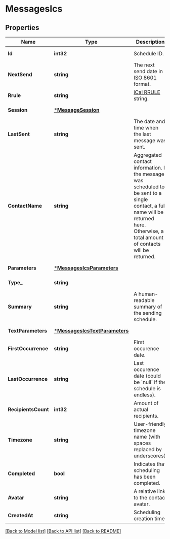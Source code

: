 # MessagesIcs

## Properties
Name | Type | Description | Notes
------------ | ------------- | ------------- | -------------
**Id** | **int32** | Schedule ID. | [default to null]
**NextSend** | **string** | The next send date in [ISO 8601](https://en.wikipedia.org/?title&#x3D;ISO_8601) format.  | [default to null]
**Rrule** | **string** | [iCal RRULE](http://www.kanzaki.com/docs/ical/rrule.html) string.  | [default to null]
**Session** | [***MessageSession**](MessageSession.md) |  | [default to null]
**LastSent** | **string** | The date and time when the last message was sent. | [default to null]
**ContactName** | **string** | Aggregated contact information. If the message was scheduled to be sent to a single contact, a full name will be returned here. Otherwise, a total amount of contacts will be returned. | [default to null]
**Parameters** | [***MessagesIcsParameters**](MessagesIcs_parameters.md) |  | [default to null]
**Type_** | **string** |  | [default to null]
**Summary** | **string** | A human-readable summary of the sending schedule. | [default to null]
**TextParameters** | [***MessagesIcsTextParameters**](MessagesIcs_textParameters.md) |  | [default to null]
**FirstOccurrence** | **string** | First occurence date. | [default to null]
**LastOccurrence** | **string** | Last occurence date (could be &#x60;null&#x60; if the schedule is endless). | [default to null]
**RecipientsCount** | **int32** | Amount of actual recipients. | [default to null]
**Timezone** | **string** | User-friendly timezone name (with spaces replaced by underscores). | [default to null]
**Completed** | **bool** | Indicates that scheduling has been completed. | [default to null]
**Avatar** | **string** | A relative link to the contact avatar. | [default to null]
**CreatedAt** | **string** | Scheduling creation time. | [default to null]

[[Back to Model list]](../README.md#documentation-for-models) [[Back to API list]](../README.md#documentation-for-api-endpoints) [[Back to README]](../README.md)


